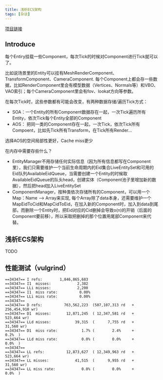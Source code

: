 ```yaml
---
title: 浅析ECS架构
tags: [杂谈]
---
```

<!--truncate-->
[项目链接](https://github.com/CanoeByGuitar/ECS-Template)

## Introduce
每个Entiry挂载一些Component，每次Tick的时候对Component进行Tick就可以了。

比如说场景里的Entity可以挂有MeshRenderComponent、TransformComponent、CameraComponent. 每个Component上都会存一些数据，比如RenderComponent里会有模型数据（Vertices、Normals等）和VBO、VAO索引；每个CameraComponent里会有fov、lookat方向等参数。

在每次Tick时，这些参数都有可能会改变，有两种数据存储/遍历Tick方式：
* SOA：一个Entity的所有Component数据存在一起，一次Tick遍历所有Entity，依次Tick每个Entity全部的Component
* AOS： 把同一类的Component存在一起，一次Tick，依次Tick所有Compoent，比如先Tick所有Transform，在Tick所有Render...

选择AOS的空间局部性更好，Cache miss更少

在内存中需要存些什么？

* EntityManager不用存储任何实际信息（因为所有信息都写在Component里），我们只需要维护一个当前生命周期内的Eid集合LiveEntitySet和可用的Eid队列AvailableEidQueue，当需要创建一个Entity的时候取AvailableEidQueue的队头head，创建实体（Component池子里增加新的数据），然后把head加入LiveEntitySet
* ComponentManager，按种类依次存储所有的Component，可以用一个Map：Name --> Array来实现, 每个Array除了data本身，还需要维护一个MapEidToCid和MapCidToEid，在加入新的Component时，加入到data到尾部，而删除一个Entity时，把Eid对应的Cid删掉会导致o(n)的开销（后面的Component要前移），所以采取把删掉的那个位置用尾部Component来代替。



## 浅析ECS架构
TODO

## 性能测试（vulgrind）
```
==34347== I refs:        1,846,865,683
==34347== I1  misses:            2,382
==34347== LLi misses:            2,200
==34347== I1  miss rate:          0.00%
==34347== LLi miss rate:          0.00%
==34347== 
==34347== D refs:          763,562,223  (507,107,313 rd   + 256,454,910 wr)
==34347== D1  misses:       12,871,245  ( 12,347,581 rd   +     523,664 wr)
==34347== LLd misses:           39,315  (      7,755 rd   +      31,560 wr)
==34347== D1  miss rate:           1.7% (        2.4%     +         0.2%  )
==34347== LLd miss rate:           0.0% (        0.0%     +         0.0%  )
==34347== 
==34347== LL refs:          12,873,627  ( 12,349,963 rd   +     523,664 wr)
==34347== LL misses:            41,515  (      9,955 rd   +      31,560 wr)
==34347== LL miss rate:            0.0% (        0.0%     +         0.0%  )

```